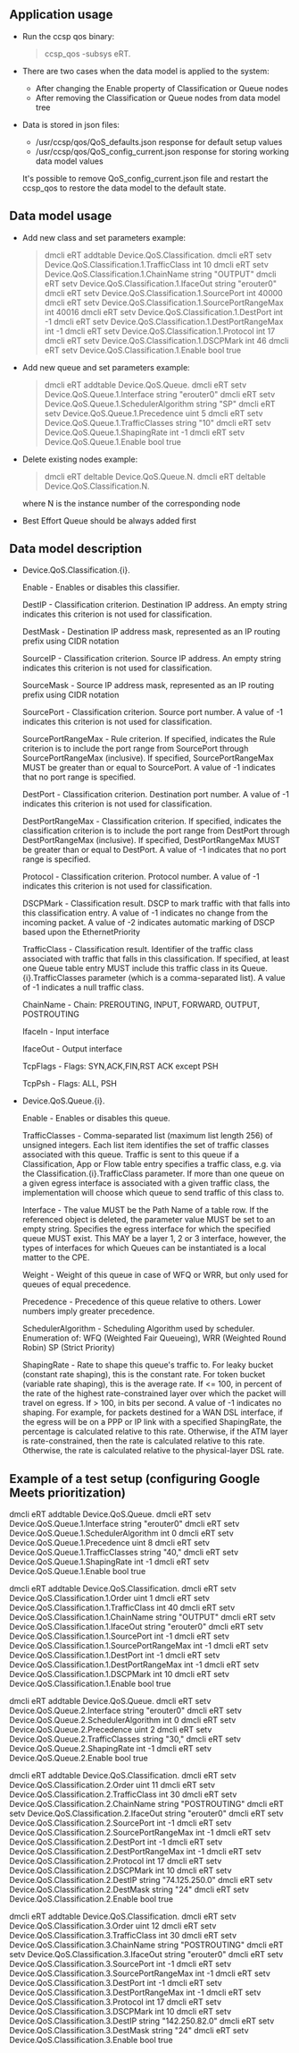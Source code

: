  
 Application usage 
-----------------------------------------------------------------

* Run the ccsp qos binary:

  > ccsp_qos -subsys eRT.

* There are two cases when the data model is applied to the system:

  * After changing the Enable property of Classification or Queue nodes
  * After removing the Classification or Queue nodes from data model tree

* Data is stored in json files:

  * /usr/ccsp/qos/QoS_defaults.json response for default setup values
  * /usr/ccsp/qos/QoS_config_current.json response for storing working data model values

  It's possible to remove QoS_config_current.json file and restart the ccsp_qos to restore the data model to the default state.


 Data model usage
-----------------------------------------------------------------

* Add new class and set parameters example:

  > dmcli eRT addtable Device.QoS.Classification.
  > dmcli eRT setv Device.QoS.Classification.1.TrafficClass int 10
  > dmcli eRT setv Device.QoS.Classification.1.ChainName string "OUTPUT"
  > dmcli eRT setv Device.QoS.Classification.1.IfaceOut string "erouter0"
  > dmcli eRT setv Device.QoS.Classification.1.SourcePort int 40000
  > dmcli eRT setv Device.QoS.Classification.1.SourcePortRangeMax int 40016
  > dmcli eRT setv Device.QoS.Classification.1.DestPort int -1
  > dmcli eRT setv Device.QoS.Classification.1.DestPortRangeMax int -1
  > dmcli eRT setv Device.QoS.Classification.1.Protocol int 17
  > dmcli eRT setv Device.QoS.Classification.1.DSCPMark int 46
  > dmcli eRT setv Device.QoS.Classification.1.Enable bool true

* Add new queue and set parameters example:

  > dmcli eRT addtable Device.QoS.Queue.
  > dmcli eRT setv Device.QoS.Queue.1.Interface string "erouter0"
  > dmcli eRT setv Device.QoS.Queue.1.SchedulerAlgorithm string "SP"
  > dmcli eRT setv Device.QoS.Queue.1.Precedence uint 5
  > dmcli eRT setv Device.QoS.Queue.1.TrafficClasses string "10"
  > dmcli eRT setv Device.QoS.Queue.1.ShapingRate int -1
  > dmcli eRT setv Device.QoS.Queue.1.Enable bool true

* Delete existing nodes example:

  > dmcli eRT deltable Device.QoS.Queue.N.
  > dmcli eRT deltable Device.QoS.Classification.N.

    where N is the instance number of the corresponding node 

* Best Effort Queue should be always added first

 Data model description
-----------------------------------------------------------------

 * Device.QoS.Classification.{i}.

    Enable              - Enables or disables this classifier.

    DestIP              - Classification criterion. Destination IP address. An empty string indicates this criterion is not used 
                          for classification.

    DestMask            - Destination IP address mask, represented as an IP routing prefix using CIDR notation

    SourceIP            - Classification criterion. Source IP address. An empty string indicates this criterion is not used for 
                          classification.

    SourceMask          - Source IP address mask, represented as an IP routing prefix using CIDR notation 

    SourcePort          - Classification criterion. Source port number. A value of -1 indicates this criterion is not used for 
                          classification.

    SourcePortRangeMax  - Rule criterion. If specified, indicates the Rule criterion is to include the port range from SourcePort 
                          through SourcePortRangeMax (inclusive). If specified, SourcePortRangeMax MUST be greater than or equal to 
                          SourcePort. A value of -1 indicates that no port range is specified.

    DestPort            - Classification criterion. Destination port number. A value of -1 indicates this criterion is not used for 
                          classification.

    DestPortRangeMax    - Classification criterion. If specified, indicates the classification criterion is to include the port 
                          range from  DestPort through DestPortRangeMax (inclusive). If specified, DestPortRangeMax MUST be greater 
                          than or equal to DestPort. A value of -1 indicates that no port range is specified.

    Protocol            - Classification criterion. Protocol number. A value of -1 indicates this criterion is not used for 
                          classification.

    DSCPMark            - Classification result. DSCP to mark traffic with that falls into this classification entry. A value of -1
                          indicates no change from the incoming packet. A value of -2 indicates automatic marking of DSCP based 
                          upon the EthernetPriority

    TrafficClass        - Classification result. Identifier of the traffic class associated with traffic that falls in this 
                          classification. If specified, at least one Queue table entry MUST include this traffic class in its 
                          Queue.{i}.TrafficClasses parameter (which is a comma-separated list). A value of -1 indicates a null
                          traffic class.

    ChainName           - Chain: PREROUTING, INPUT, FORWARD, OUTPUT, POSTROUTING

    IfaceIn             - Input interface

    IfaceOut            - Output interface

    TcpFlags            - Flags: SYN,ACK,FIN,RST ACK except PSH

    TcpPsh              - Flags: ALL, PSH


 * Device.QoS.Queue.{i}.

    Enable              - Enables or disables this queue.

    TrafficClasses      - Comma-separated list (maximum list length 256) of unsigned integers. Each list item identifies the set of 
                          traffic classes associated with this queue. Traffic is sent to this queue if a Classification, App or Flow table 
                          entry specifies a traffic class, e.g. via the Classification.{i}.TrafficClass parameter. If more than one queue 
                          on a given egress interface is associated with a given traffic class, the implementation will choose which queue 
                          to send traffic of this class to.

    Interface           - The value MUST be the Path Name of a table row. If the referenced object is deleted, the parameter value 
                          MUST be  set to an empty string. Specifies the egress interface for which the specified queue MUST exist. 
                          This MAY be a  layer 1, 2 or 3 interface, however, the types of interfaces for which Queues can be instantiated is a local matter to the CPE.

    Weight              - Weight of this queue in case of WFQ or WRR, but only used for queues of equal precedence.

    Precedence          - Precedence of this queue relative to others. Lower numbers imply greater precedence.

    SchedulerAlgorithm  - Scheduling Algorithm used by scheduler. Enumeration of: WFQ (Weighted Fair Queueing), WRR (Weighted Round 
                          Robin) SP (Strict Priority)

    ShapingRate         - Rate to shape this queue's traffic to. For leaky bucket (constant rate shaping), this is the constant 
                          rate. For token bucket (variable rate shaping), this is the average rate.
                          If <= 100, in percent of the rate of the highest rate-constrained layer over which the packet will travel 
                          on egress. If > 100, in bits per second. A value of -1 indicates no shaping.
                          For example, for packets destined for a WAN DSL interface, if the egress will be on a PPP or IP link with 
                          a specified ShapingRate, the percentage is calculated relative to this rate. Otherwise, if the ATM layer 
                          is rate-constrained, then the rate is calculated relative to this rate. Otherwise, the rate is calculated 
                          relative to the physical-layer DSL rate.


 Example of a test setup (configuring Google Meets prioritization)
-----------------------------------------------------------------

dmcli eRT addtable Device.QoS.Queue.
dmcli eRT setv Device.QoS.Queue.1.Interface string "erouter0"
dmcli eRT setv Device.QoS.Queue.1.SchedulerAlgorithm int 0
dmcli eRT setv Device.QoS.Queue.1.Precedence uint 8
dmcli eRT setv Device.QoS.Queue.1.TrafficClasses string "40,"
dmcli eRT setv Device.QoS.Queue.1.ShapingRate int -1
dmcli eRT setv Device.QoS.Queue.1.Enable bool true

dmcli eRT addtable Device.QoS.Classification.
dmcli eRT setv Device.QoS.Classification.1.Order uint 1
dmcli eRT setv Device.QoS.Classification.1.TrafficClass int 40
dmcli eRT setv Device.QoS.Classification.1.ChainName string "OUTPUT"
dmcli eRT setv Device.QoS.Classification.1.IfaceOut string "erouter0"
dmcli eRT setv Device.QoS.Classification.1.SourcePort int -1
dmcli eRT setv Device.QoS.Classification.1.SourcePortRangeMax int -1
dmcli eRT setv Device.QoS.Classification.1.DestPort int -1
dmcli eRT setv Device.QoS.Classification.1.DestPortRangeMax int -1
dmcli eRT setv Device.QoS.Classification.1.DSCPMark int 10
dmcli eRT setv Device.QoS.Classification.1.Enable bool true


dmcli eRT addtable Device.QoS.Queue.
dmcli eRT setv Device.QoS.Queue.2.Interface string "erouter0"
dmcli eRT setv Device.QoS.Queue.2.SchedulerAlgorithm int 0
dmcli eRT setv Device.QoS.Queue.2.Precedence uint 2
dmcli eRT setv Device.QoS.Queue.2.TrafficClasses string "30,"
dmcli eRT setv Device.QoS.Queue.2.ShapingRate int -1
dmcli eRT setv Device.QoS.Queue.2.Enable bool true

dmcli eRT addtable Device.QoS.Classification.
dmcli eRT setv Device.QoS.Classification.2.Order uint 11
dmcli eRT setv Device.QoS.Classification.2.TrafficClass int 30
dmcli eRT setv Device.QoS.Classification.2.ChainName string "POSTROUTING"
dmcli eRT setv Device.QoS.Classification.2.IfaceOut string "erouter0"
dmcli eRT setv Device.QoS.Classification.2.SourcePort int -1
dmcli eRT setv Device.QoS.Classification.2.SourcePortRangeMax int -1
dmcli eRT setv Device.QoS.Classification.2.DestPort int -1
dmcli eRT setv Device.QoS.Classification.2.DestPortRangeMax int -1
dmcli eRT setv Device.QoS.Classification.2.Protocol int 17
dmcli eRT setv Device.QoS.Classification.2.DSCPMark int 10
dmcli eRT setv Device.QoS.Classification.2.DestIP string "74.125.250.0"
dmcli eRT setv Device.QoS.Classification.2.DestMask string "24"
dmcli eRT setv Device.QoS.Classification.2.Enable bool true

dmcli eRT addtable Device.QoS.Classification.
dmcli eRT setv Device.QoS.Classification.3.Order uint 12
dmcli eRT setv Device.QoS.Classification.3.TrafficClass int 30
dmcli eRT setv Device.QoS.Classification.3.ChainName string "POSTROUTING"
dmcli eRT setv Device.QoS.Classification.3.IfaceOut string "erouter0"
dmcli eRT setv Device.QoS.Classification.3.SourcePort int -1
dmcli eRT setv Device.QoS.Classification.3.SourcePortRangeMax int -1
dmcli eRT setv Device.QoS.Classification.3.DestPort int -1
dmcli eRT setv Device.QoS.Classification.3.DestPortRangeMax int -1
dmcli eRT setv Device.QoS.Classification.3.Protocol int 17
dmcli eRT setv Device.QoS.Classification.3.DSCPMark int 10
dmcli eRT setv Device.QoS.Classification.3.DestIP string "142.250.82.0"
dmcli eRT setv Device.QoS.Classification.3.DestMask string "24"
dmcli eRT setv Device.QoS.Classification.3.Enable bool true

